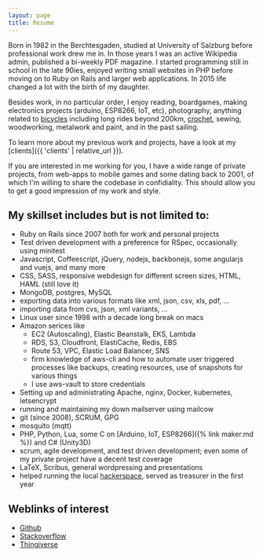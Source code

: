 ```yaml
---
layout: page
title: Resume
---
```


Born in 1982 in the Berchtesgaden, studied at University of Salzburg before professional work drew me in. In those years I was an active Wikipedia admin, published a bi-weekly PDF magazine. I started programming still in school in the late 90ies, enjoyed writing small websites in PHP before moving on to Ruby on Rails and larger web applications. In 2015 life changed a lot with the birth of my daughter.

Besides work, in no particular order, I enjoy reading, boardgames, making electronics projects (arduino, ESP8266, IoT, etc), photography, anything related to [bicycles](https://www.instagram.com/toms_cycling_stuff) including long rides beyond 200km, [crochet](https://haekeln.tomk32.de), sewing, woodworking, metalwork and paint, and in the past sailing.

To learn more about my previous work and projects, have a look at my [clients]({{ 'clients' | relative_url }}).

If you are interested in me working for you, I have a wide range of private projects, from web-apps to mobile games and some dating back to 2001,
of which I'm willing to share the codebase in confidiality. This should allow you to get a good impression of my work and style.

## My skillset includes but is not limited to:
* Ruby on Rails since 2007 both for work and personal projects
* Test driven development with a preference for RSpec, occasionally using minitest
* Javascript, Coffeescript, jQuery, nodejs, backbonejs, some angularjs and vuejs, and many more
* CSS, SASS, responsive webdesign for different screen sizes, HTML, HAML (still love it)
* MongoDB, postgres, MySQL
* exporting data into various formats like xml, json, csv, xls, pdf, ...
* importing data from cvs, json, xml variants, ...
* Linux user since 1998 with a decade long break on macs
* Amazon serices like
  * EC2 (Autoscaling), Elastic Beanstalk, EKS, Lambda
  * RDS, S3, Cloudfront, ElastiCache, Redis, EBS
  * Route 53, VPC, Elastic Load Balancer, SNS
  * firm knowledge of aws-cli and how to automate user triggered processes like backups, creating resources, use of snapshots for various things
  * I use aws-vault to store credentials
* Setting up and administrating Apache, nginx, Docker, kubernetes, letsencrypt
* running and maintaining my down mailserver using mailcow
* git (since 2008), SCRUM, GPG
* mosquito (mqtt)
* PHP, Python, Lua, some C on [Arduino, IoT, ESP8266]({% link maker.md %}) and C# (Unity3D)
* scrum, agile development, and test driven development; even some of my private project have a decent test coverage
* LaTeX, Scribus, general wordpressing and presentations
* helped running the local [hackerspace](https://devlol.org), served as treasurer in the first year

## Weblinks of interest
* [Github](http://github.com/TomK32)
* [Stackoverflow](http://stackoverflow.com/users/story/336392)
* [Thingiverse](http://www.thingiverse.com/TomK32)

